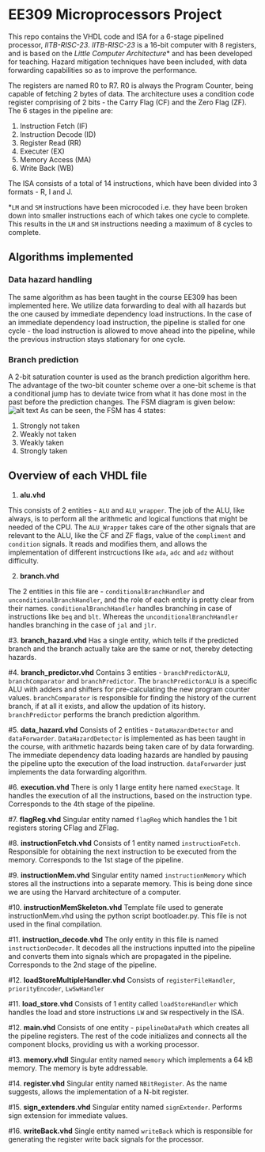 # EE309 Microprocessors Project
This repo contains the VHDL code and ISA for a 6-stage pipelined processor, *IITB-RISC-23*. *IITB-RISC-23* is a 16-bit computer with 8 registers, and is based on the *Little Computer Architecture** and has been developed for teaching. Hazard mitigation techniques have been included, with data forwarding capabilities so as to improve the performance.

The registers are named R0 to R7. R0 is always the Program Counter, being capable of fetching 2 bytes of data. The architecture uses a condition code register comprising of 2 bits - the Carry Flag (CF) and the Zero Flag (ZF). The 6 stages in the pipeline are:
1. Instruction Fetch (IF)
2. Instruction Decode (ID)
3. Register Read (RR)
4. Executer (EX)
5. Memory Access (MA)
6. Write Back (WB)

The ISA consists of a total of 14 instructions, which have been divided into 3 formats - R, I and J.

*`LM` and `SM` instructions have been microcoded i.e. they have been broken down into smaller instructions each of which takes one cycle to complete. This results in the `LM` and `SM` instructions needing a maximum of 8 cycles to complete.

## Algorithms implemented

### Data hazard handling
The same algorithm as has been taught in the course EE309 has been implemented here. We utilize data forwarding to deal with all hazards but the one caused by immediate dependency load instructions. In the case of an immediate dependency load instruction, the pipeline is stalled for one cycle - the load instruction is allowed to move ahead into the pipeline, while the previous instruction stays stationary for one cycle. 

### Branch prediction
A 2-bit saturation counter is used as the branch prediction algorithm here. The advantage of the two-bit counter scheme over a one-bit scheme is that a conditional jump has to deviate twice from what it has done most in the past before the prediction changes.
The FSM diagram is given below:
![alt text](https://upload.wikimedia.org/wikipedia/commons/c/c8/Branch_prediction_2bit_saturating_counter-dia.svg)
As can be seen, the FSM has 4 states:
  1. Strongly not taken
  2. Weakly not taken
  3. Weakly taken
  4. Strongly taken

## Overview of each VHDL file

1. **alu.vhd**

This consists of 2 entities - `ALU` and `ALU_wrapper`. The job of the ALU, like always, is to perform all the arithmetic and logical functions that might be needed of the CPU. The `ALU_Wrapper` takes care of the other signals that are relevant to the ALU, like the CF and ZF flags, value of the `compliment` and `condition` signals. It reads and modifies them, and allows the implementation of different instrcuctions like `ada`, `adc` and `adz` without difficulty.

2. **branch.vhd**

The 2 entities in this file are - `conditionalBranchHandler` and `unconditionalBranchHandler`, and the role of each entity is pretty clear from their names. `conditionalBranchHandler` handles branching in case of instructions like  `beq` and `blt`. Whereas the `unconditionalBranchHandler` handles branching in the case of `jal` and `jlr`.

#3. **branch_hazard.vhd**
Has a single entity, which tells if the predicted branch and the branch actually take are the same or not, thereby detecting hazards.

#4. **branch_predictor.vhd**
Contains 3 entities - `branchPredictorALU`, `branchComparator` and `branchPredictor`. The `branchPredictorALU` is a specific ALU with adders and shifters for pre-calculating the new program counter values. `branchComparator` is responsible for finding the history of the current branch, if at all it exists, and allow the updation of its history. `branchPredictor` performs the branch prediction algorithm.

#5. **data_hazard.vhd**
Consists of 2 entities - `DataHazardDetector` and `dataForwarder`. `DataHazardDetector` is implemented as has been taught in the course, with arithmetic hazards being taken care of by data forwarding. The immediate dependency data loading hazards are handled by pausing the pipeline upto the execution of the load instruction. `dataForwarder` just implements the data forwarding algorithm. 

#6. **execution.vhd**
There is only 1 large entity here named `execStage`. It handles the execution of all the instructions, based on the instruction type. Corresponds to the 4th stage of the pipeline.

#7. **flagReg.vhd**
Singular entity named `flagReg` which handles the 1 bit registers storing CFlag and ZFlag.

#8. **instructionFetch.vhd**
Consists of 1 entity named `instructionFetch`. Responsible for obtaining the next instruction to be executed from the memory. Corresponds to the 1st stage of the pipeline.

#9. **instructionMem.vhd**
Singular entity named `instructionMemory` which stores all the instructions into a separate memory. This is being done since we are using the Harvard architecture of a computer.

#10. **instructionMemSkeleton.vhd**
Template file used to generate instructionMem.vhd using the python script bootloader.py. This file is not used in the final compilation.

#11. **instruction_decode.vhd**
The only entity in this file is named `instructionDecoder`. It decodes all the instructions inputted into the pipeline and converts them into signals which are propagated in the pipeline. Corresponds to the 2nd stage of the pipeline.

#12. **loadStoreMultipleHandler.vhd**
Consists of `registerFileHandler`, `priorityEncoder`, `LwSwHandler`

#11. **load_store.vhd**
Consists of 1 entity called `loadStoreHandler` which handles the load and store instructions `LW` and `SW` respectively in the ISA.

#12. **main.vhd**
Consists of one entity - `pipelineDataPath` which creates all the pipeline registers. The rest of the code initializes and connects all the component blocks, providing us with a working processor. 

#13. **memory.vhdl**
Singular entity named `memory` which implements a 64 kB memory. The memory is byte addressable.

#14. **register.vhd**
Singular entity named `NBitRegister`. As the name suggests, allows the implementation of a N-bit register. 

#15. **sign_extenders.vhd**
Singular entity named `signExtender`. Performs sign extension for immediate values.

#16. **writeBack.vhd**
Single entity named `writeBack` which is responsible for generating the register write back signals for the processor. 
